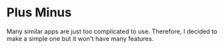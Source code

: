 # Plus Minus
Many similar apps are just too complicated to use. Therefore, I decided to make a simple one but it won't have many features.
